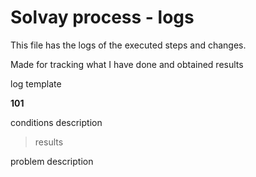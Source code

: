 # Solvay process - logs

This file has the logs of the executed steps and changes. 

Made for tracking what I have done and obtained results



log template

**101**

conditions description 

> results 

problem description


